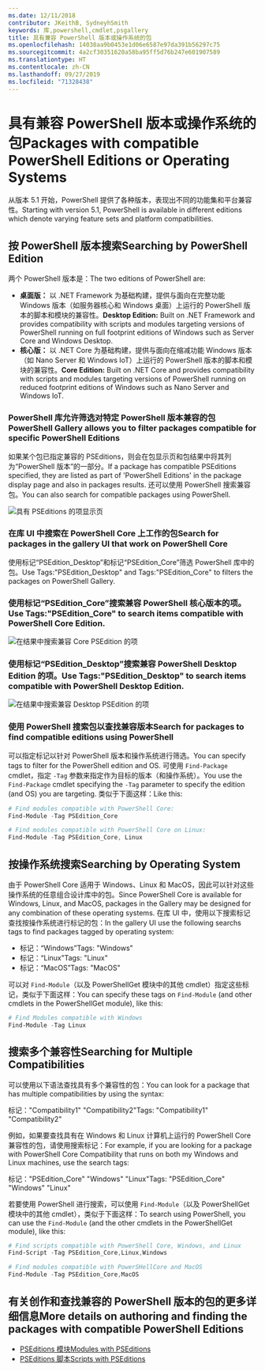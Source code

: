 ```yaml
---
ms.date: 12/11/2018
contributor: JKeithB, SydneyhSmith
keywords: 库,powershell,cmdlet,psgallery
title: 具有兼容 PowerShell 版本或操作系统的包
ms.openlocfilehash: 14038aa9b0453e1d06e6587e97da391b56297c75
ms.sourcegitcommit: 4a2cf30351620a58ba95ff5d76b247e601907589
ms.translationtype: HT
ms.contentlocale: zh-CN
ms.lasthandoff: 09/27/2019
ms.locfileid: "71328438"
---
```

# <a name="packages-with-compatible-powershell-editions-or-operating-systems"></a><span data-ttu-id="a18de-103">具有兼容 PowerShell 版本或操作系统的包</span><span class="sxs-lookup"><span data-stu-id="a18de-103">Packages with compatible PowerShell Editions or Operating Systems</span></span>

<span data-ttu-id="a18de-104">从版本 5.1 开始，PowerShell 提供了各种版本，表现出不同的功能集和平台兼容性。</span><span class="sxs-lookup"><span data-stu-id="a18de-104">Starting with version 5.1, PowerShell is available in different editions which denote varying feature sets and platform compatibilities.</span></span>

## <a name="searching-by-powershell-edition"></a><span data-ttu-id="a18de-105">按 PowerShell 版本搜索</span><span class="sxs-lookup"><span data-stu-id="a18de-105">Searching by PowerShell Edition</span></span>

<span data-ttu-id="a18de-106">两个 PowerShell 版本是：</span><span class="sxs-lookup"><span data-stu-id="a18de-106">The two editions of PowerShell are:</span></span>
- <span data-ttu-id="a18de-107">**桌面版：** 以 .NET Framework 为基础构建，提供与面向在完整功能 Windows 版本（如服务器核心和 Windows 桌面）上运行的 PowerShell 版本的脚本和模块的兼容性。</span><span class="sxs-lookup"><span data-stu-id="a18de-107">**Desktop Edition:** Built on .NET Framework and provides compatibility with scripts and modules targeting versions of PowerShell running on full footprint editions of Windows such as Server Core and Windows Desktop.</span></span>
- <span data-ttu-id="a18de-108">**核心版：** 以 .NET Core 为基础构建，提供与面向在缩减功能 Windows 版本（如 Nano Server 和 Windows IoT）上运行的 PowerShell 版本的脚本和模块的兼容性。</span><span class="sxs-lookup"><span data-stu-id="a18de-108">**Core Edition:** Built on .NET Core and provides compatibility with scripts and modules targeting versions of PowerShell running on reduced footprint editions of Windows such as Nano Server and Windows IoT.</span></span>

### <a name="powershell-gallery-allows-you-to-filter-packages-compatible-for-specific-powershell-editions"></a><span data-ttu-id="a18de-109">PowerShell 库允许筛选对特定 PowerShell 版本兼容的包</span><span class="sxs-lookup"><span data-stu-id="a18de-109">PowerShell Gallery allows you to filter packages compatible for specific PowerShell Editions</span></span>

<span data-ttu-id="a18de-110">如果某个包已指定兼容的 PSEditions，则会在包显示页和包结果中将其列为“PowerShell 版本”的一部分。</span><span class="sxs-lookup"><span data-stu-id="a18de-110">If a package has compatible PSEditions specified, they are listed as part of 'PowerShell Editions' in the package display page and also in packages results.</span></span>
<span data-ttu-id="a18de-111">还可以使用 PowerShell 搜索兼容包。</span><span class="sxs-lookup"><span data-stu-id="a18de-111">You can also search for compatible packages using PowerShell.</span></span>

![具有 PSEditions 的项显示页](../../Images/packagedisplaypagewithpseditions.PNG)

### <a name="search-for-packages-in-the-gallery-ui-that-work-on-powershell-core"></a><span data-ttu-id="a18de-113">在库 UI 中搜索在 PowerShell Core 上工作的包</span><span class="sxs-lookup"><span data-stu-id="a18de-113">Search for packages in the gallery UI that work on PowerShell Core</span></span>

<span data-ttu-id="a18de-114">使用标记“PSEdition_Desktop”和标记“PSEdition_Core”筛选 PowerShell 库中的包。</span><span class="sxs-lookup"><span data-stu-id="a18de-114">Use Tags:"PSEdition_Desktop" and Tags:"PSEdition_Core" to filters the packages on PowerShell Gallery.</span></span>

### <a name="use-tagspsedition_core-to-search-items-compatible-with-powershell-core-edition"></a><span data-ttu-id="a18de-115">使用标记“PSEdition_Core”搜索兼容 PowerShell 核心版本的项。</span><span class="sxs-lookup"><span data-stu-id="a18de-115">Use Tags:"PSEdition_Core" to search items compatible with PowerShell Core Edition.</span></span>

![在结果中搜索兼容 Core PSEdition 的项](../../Images/searchresultswithpseditions.PNG)

### <a name="use-tagspsedition_desktop-to-search-items-compatible-with-powershell-desktop-edition"></a><span data-ttu-id="a18de-117">使用标记“PSEdition_Desktop”搜索兼容 PowerShell Desktop Edition 的项。</span><span class="sxs-lookup"><span data-stu-id="a18de-117">Use Tags:"PSEdition_Desktop" to search items compatible with PowerShell Desktop Edition.</span></span>

![在结果中搜索兼容 Desktop PSEdition 的项](../../Images/searchresultswithpseditionsdesktop.PNG)

### <a name="search-for-packages-to-find-compatible-editions-using-powershell"></a><span data-ttu-id="a18de-119">使用 PowerShell 搜索包以查找兼容版本</span><span class="sxs-lookup"><span data-stu-id="a18de-119">Search for packages to find compatible editions using PowerShell</span></span>
<span data-ttu-id="a18de-120">可以指定标记以针对 PowerShell 版本和操作系统进行筛选。</span><span class="sxs-lookup"><span data-stu-id="a18de-120">You can specify tags to filter for the PowerShell edition and OS.</span></span>
<span data-ttu-id="a18de-121">可使用 `Find-Package` cmdlet，指定 `-Tag` 参数来指定作为目标的版本（和操作系统）。</span><span class="sxs-lookup"><span data-stu-id="a18de-121">You use the `Find-Package` cmdlet specifying the `-Tag` parameter to specify the edition (and OS) you are targeting.</span></span>
<span data-ttu-id="a18de-122">类似于下面这样：</span><span class="sxs-lookup"><span data-stu-id="a18de-122">Like this:</span></span>

```powershell
# Find modules compatible with PowerShell Core:
Find-Module -Tag PSEdition_Core

# Find modules compatible with PowerShell Core on Linux:
Find-Module -Tag PSEdition_Core, Linux
```

## <a name="searching-by-operating-system"></a><span data-ttu-id="a18de-123">按操作系统搜索</span><span class="sxs-lookup"><span data-stu-id="a18de-123">Searching by Operating System</span></span>

<span data-ttu-id="a18de-124">由于 PowerShell Core 适用于 Windows、Linux 和 MacOS，因此可以针对这些操作系统的任意组合设计库中的包。</span><span class="sxs-lookup"><span data-stu-id="a18de-124">Since PowerShell Core is available for Windows, Linux, and MacOS, packages in the Gallery may be designed for any combination of these operating systems.</span></span> <span data-ttu-id="a18de-125">在库 UI 中，使用以下搜索标记查找按操作系统进行标记的包：</span><span class="sxs-lookup"><span data-stu-id="a18de-125">In the gallery UI use the following searchs tags to find packages tagged by operating system:</span></span>

- <span data-ttu-id="a18de-126">标记：“Windows”</span><span class="sxs-lookup"><span data-stu-id="a18de-126">Tags: "Windows"</span></span>
- <span data-ttu-id="a18de-127">标记：“Linux”</span><span class="sxs-lookup"><span data-stu-id="a18de-127">Tags: "Linux"</span></span>
- <span data-ttu-id="a18de-128">标记：“MacOS”</span><span class="sxs-lookup"><span data-stu-id="a18de-128">Tags: "MacOS"</span></span>

<span data-ttu-id="a18de-129">可以对 `Find-Module`（以及 PowerShellGet 模块中的其他 cmdlet）指定这些标记，类似于下面这样：</span><span class="sxs-lookup"><span data-stu-id="a18de-129">You can specify these tags on `Find-Module` (and other cmdlets in the PowerShellGet module), like this:</span></span>

```powershell
# Find Modules compatible with Windows
Find-Module -Tag Linux
```

## <a name="searching-for-multiple-compatibilities"></a><span data-ttu-id="a18de-130">搜索多个兼容性</span><span class="sxs-lookup"><span data-stu-id="a18de-130">Searching for Multiple Compatibilities</span></span>

<span data-ttu-id="a18de-131">可以使用以下语法查找具有多个兼容性的包：</span><span class="sxs-lookup"><span data-stu-id="a18de-131">You can look for a package that has multiple compatibilities by using the syntax:</span></span>

<span data-ttu-id="a18de-132">标记："Compatibility1" "Compatibility2"</span><span class="sxs-lookup"><span data-stu-id="a18de-132">Tags: "Compatibility1" "Compatibility2"</span></span>

<span data-ttu-id="a18de-133">例如，如果要查找具有在 Windows 和 Linux 计算机上运行的 PowerShell Core 兼容性的包，请使用搜索标记：</span><span class="sxs-lookup"><span data-stu-id="a18de-133">For example, if you are looking for a package with PowerShell Core Compatibility that runs on both my Windows and Linux machines, use the search tags:</span></span>

<span data-ttu-id="a18de-134">标记："PSEdition_Core" "Windows" "Linux"</span><span class="sxs-lookup"><span data-stu-id="a18de-134">Tags: "PSEdition_Core" "Windows" "Linux"</span></span>

<span data-ttu-id="a18de-135">若要使用 PowerShell 进行搜索，可以使用 `Find-Module`（以及 PowerShellGet 模块中的其他 cmdlet），类似于下面这样：</span><span class="sxs-lookup"><span data-stu-id="a18de-135">To search using PowerShell, you can use the `Find-Module` (and the other cmdlets in the PowerShellGet module), like this:</span></span>

```powershell
# Find scripts compatible with PowerShell Core, Windows, and Linux
Find-Script -Tag PSEdition_Core,Linux,Windows

# Find modules compatible with PowerSHellCore and MacOS
Find-Module -Tag PSEdition_Core,MacOS
```

## <a name="more-details-on-authoring-and-finding-the-packages-with-compatible-powershell-editions"></a><span data-ttu-id="a18de-136">有关创作和查找兼容的 PowerShell 版本的包的更多详细信息</span><span class="sxs-lookup"><span data-stu-id="a18de-136">More details on authoring and finding the packages with compatible PowerShell Editions</span></span>

- [<span data-ttu-id="a18de-137">PSEditions 模块</span><span class="sxs-lookup"><span data-stu-id="a18de-137">Modules with PSEditions</span></span>](../../concepts/module-psedition-support.md)
- [<span data-ttu-id="a18de-138">PSEditions 脚本</span><span class="sxs-lookup"><span data-stu-id="a18de-138">Scripts with PSEditions</span></span>](../../concepts/script-psedition-support.md)

